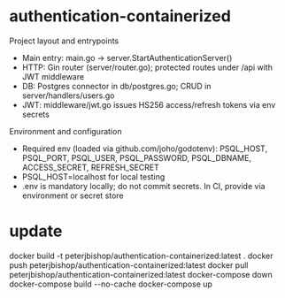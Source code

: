 # authentication-containerized

Project layout and entrypoints
- Main entry: main.go -> server.StartAuthenticationServer()
- HTTP: Gin router (server/router.go); protected routes under /api with JWT middleware
- DB: Postgres connector in db/postgres.go; CRUD in server/handlers/users.go
- JWT: middleware/jwt.go issues HS256 access/refresh tokens via env secrets

Environment and configuration
- Required env (loaded via github.com/joho/godotenv): PSQL_HOST, PSQL_PORT, PSQL_USER, PSQL_PASSWORD, PSQL_DBNAME, ACCESS_SECRET, REFRESH_SECRET
- PSQL_HOST=localhost for local testing
- .env is mandatory locally; do not commit secrets. In CI, provide via environment or secret store

# update

docker build -t peterjbishop/authentication-containerized:latest .
docker push peterjbishop/authentication-containerized:latest
docker pull peterjbishop/authentication-containerized:latest
docker-compose down 
docker-compose build --no-cache 
docker-compose up